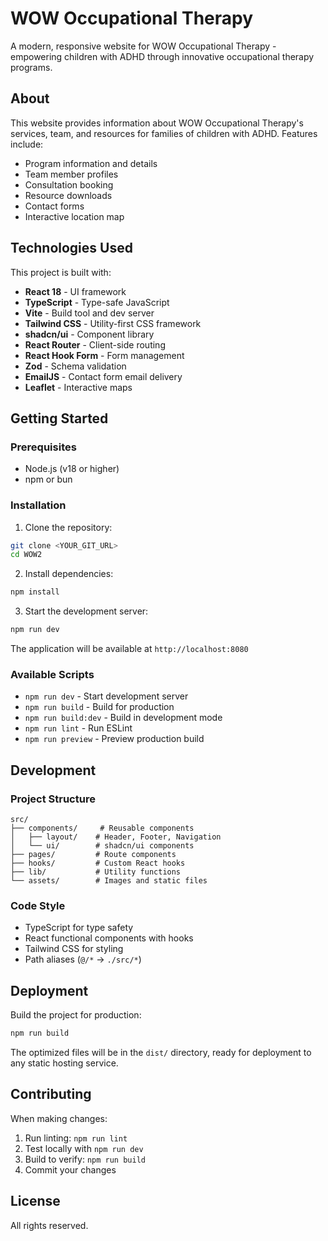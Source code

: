 # WOW Occupational Therapy

A modern, responsive website for WOW Occupational Therapy - empowering children with ADHD through innovative occupational therapy programs.

## About

This website provides information about WOW Occupational Therapy's services, team, and resources for families of children with ADHD. Features include:

- Program information and details
- Team member profiles
- Consultation booking
- Resource downloads
- Contact forms
- Interactive location map

## Technologies Used

This project is built with:

- **React 18** - UI framework
- **TypeScript** - Type-safe JavaScript
- **Vite** - Build tool and dev server
- **Tailwind CSS** - Utility-first CSS framework
- **shadcn/ui** - Component library
- **React Router** - Client-side routing
- **React Hook Form** - Form management
- **Zod** - Schema validation
- **EmailJS** - Contact form email delivery
- **Leaflet** - Interactive maps

## Getting Started

### Prerequisites

- Node.js (v18 or higher)
- npm or bun

### Installation

1. Clone the repository:
```sh
git clone <YOUR_GIT_URL>
cd WOW2
```

2. Install dependencies:
```sh
npm install
```

3. Start the development server:
```sh
npm run dev
```

The application will be available at `http://localhost:8080`

### Available Scripts

- `npm run dev` - Start development server
- `npm run build` - Build for production
- `npm run build:dev` - Build in development mode
- `npm run lint` - Run ESLint
- `npm run preview` - Preview production build

## Development

### Project Structure

```
src/
├── components/     # Reusable components
│   ├── layout/    # Header, Footer, Navigation
│   └── ui/        # shadcn/ui components
├── pages/         # Route components
├── hooks/         # Custom React hooks
├── lib/           # Utility functions
└── assets/        # Images and static files
```

### Code Style

- TypeScript for type safety
- React functional components with hooks
- Tailwind CSS for styling
- Path aliases (`@/*` → `./src/*`)

## Deployment

Build the project for production:

```sh
npm run build
```

The optimized files will be in the `dist/` directory, ready for deployment to any static hosting service.

## Contributing

When making changes:

1. Run linting: `npm run lint`
2. Test locally with `npm run dev`
3. Build to verify: `npm run build`
4. Commit your changes

## License

All rights reserved.